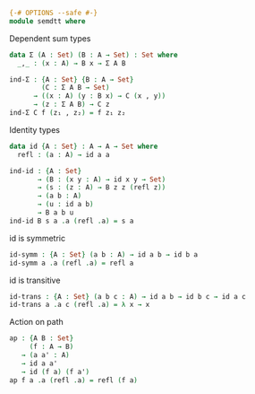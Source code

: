 ```agda
{-# OPTIONS --safe #-}
module semdtt where
```

Dependent sum types
```agda
data Σ (A : Set) (B : A → Set) : Set where
  _,_ : (x : A) → B x → Σ A B

ind-Σ : {A : Set} {B : A → Set}
        (C : Σ A B → Set)
      → ((x : A) (y : B x) → C (x , y))
      → (z : Σ A B) → C z
ind-Σ C f (z₁ , z₂) = f z₁ z₂
```

Identity types
```agda
data id {A : Set} : A → A → Set where
  refl : (a : A) → id a a

ind-id : {A : Set}
       → (B : (x y : A) → id x y → Set)
       → (s : (z : A) → B z z (refl z))
       → (a b : A)
       → (u : id a b)
       → B a b u
ind-id B s a .a (refl .a) = s a
```

id is symmetric
```agda
id-symm : {A : Set} (a b : A) → id a b → id b a
id-symm a .a (refl .a) = refl a
```

id is transitive
```agda
id-trans : {A : Set} (a b c : A) → id a b → id b c → id a c
id-trans a .a c (refl .a) = λ x → x
```

Action on path
```agda
ap : {A B : Set}
     (f : A → B)
   → (a a' : A)
   → id a a'
   → id (f a) (f a')
ap f a .a (refl .a) = refl (f a)
```
